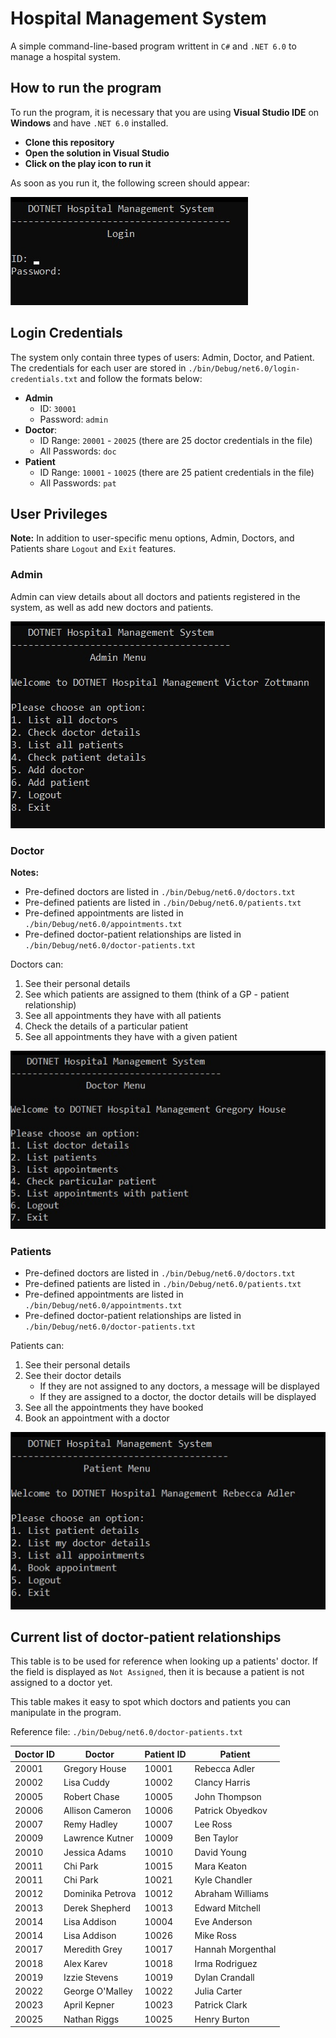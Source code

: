# Hospital Management System

A simple command-line-based program writtent in `C#` and `.NET 6.0` to manage a hospital system. 

## How to run the program

To run the program, it is necessary that you are using **Visual Studio IDE** on **Windows** and have `.NET 6.0` installed.

- **Clone this repository**
- **Open the solution in Visual Studio**
- **Click on the play icon to run it**

As soon as you run it, the following screen should appear:

![login-screen](./Screenshots/login-screen.jpeg)

## Login Credentials

The system only contain three types of users: Admin, Doctor, and Patient. The credentials for each user are stored in `./bin/Debug/net6.0/login-credentials.txt` and follow the formats below:

- **Admin**
  - ID: `30001`
  - Password: `admin`
- **Doctor**:
  - ID Range: `20001` - `20025` (there are 25 doctor credentials in the file)
  - All Passwords: `doc`
- **Patient**
  - ID Range: `10001` - `10025` (there are 25 patient credentials in the file)
  - All Passwords: `pat`



## User Privileges

**Note:** In addition to user-specific menu options, Admin, Doctors, and Patients share `Logout` and `Exit` features.

### Admin

Admin can view details about all doctors and patients registered in the system, as well as add new doctors and patients.

![admin-menu](./Screenshots/admin-menu.jpeg)

### Doctor

**Notes:** 

- Pre-defined doctors are listed in `./bin/Debug/net6.0/doctors.txt`
- Pre-defined patients are listed in `./bin/Debug/net6.0/patients.txt`
- Pre-defined appointments are listed in `./bin/Debug/net6.0/appointments.txt`
- Pre-defined doctor-patient relationships are listed in `./bin/Debug/net6.0/doctor-patients.txt`

Doctors can: 

1. See their personal details
2. See which patients are assigned to them (think of a GP - patient relationship)
3. See all appointments they have with all patients
4. Check the details of a particular patient
5. See all appointments they have with a given patient

![doctor-menu](./Screenshots/doctor-menu.jpeg)

### Patients

- Pre-defined doctors are listed in `./bin/Debug/net6.0/doctors.txt`
- Pre-defined patients are listed in `./bin/Debug/net6.0/patients.txt`
- Pre-defined appointments are listed in `./bin/Debug/net6.0/appointments.txt`
- Pre-defined doctor-patient relationships are listed in `./bin/Debug/net6.0/doctor-patients.txt`

Patients can:

1. See their personal details
2. See their doctor details
   - If they are not assigned to any doctors, a message will be displayed
   - If they are assigned to a doctor, the doctor details will be displayed
3. See all the appointments they have booked
4. Book an appointment with a doctor

![patient-menu](./Screenshots/patient-menu.jpeg)

## Current list of doctor-patient relationships

This table is to be used for reference when looking up a patients' doctor. If the field is displayed as `Not Assigned`, then it is because a patient is not assigned to a doctor yet. 

This table makes it easy to spot which doctors and patients you can manipulate in the program.

Reference file: `./bin/Debug/net6.0/doctor-patients.txt`

| Doctor ID | Doctor           | Patient ID | Patient           |
| --------- | ---------------- | ---------- | ----------------- |
| 20001     | Gregory House    | 10001      | Rebecca Adler     |
| 20002     | Lisa Cuddy       | 10002      | Clancy Harris     |
| 20005     | Robert Chase     | 10005      | John Thompson     |
| 20006     | Allison Cameron  | 10006      | Patrick Obyedkov  |
| 20007     | Remy Hadley      | 10007      | Lee Ross          |
| 20009     | Lawrence Kutner  | 10009      | Ben Taylor        |
| 20010     | Jessica Adams    | 10010      | David Young       |
| 20011     | Chi Park         | 10015      | Mara Keaton       |
| 20011     | Chi Park         | 10021      | Kyle Chandler     |
| 20012     | Dominika Petrova | 10012      | Abraham Williams  |
| 20013     | Derek Shepherd   | 10013      | Edward Mitchell   |
| 20014     | Lisa Addison     | 10004      | Eve Anderson      |
| 20014     | Lisa Addison     | 10026      | Mike Ross         |
| 20017     | Meredith Grey    | 10017      | Hannah Morgenthal |
| 20018     | Alex Karev       | 10018      | Irma Rodriguez    |
| 20019     | Izzie Stevens    | 10019      | Dylan Crandall    |
| 20022     | George O'Malley  | 10022      | Julia Carter      |
| 20023     | April Kepner     | 10023      | Patrick Clark     |
| 20025     | Nathan Riggs     | 10025      | Henry Burton      |



